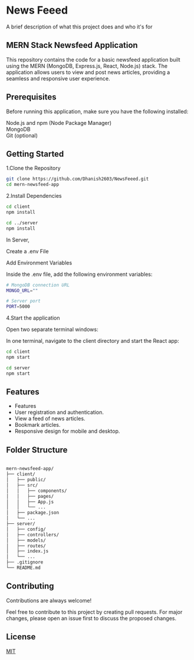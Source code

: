 
# News Feeed

A brief description of what this project does and who it's for


## MERN Stack Newsfeed Application

This repository contains the code for a basic newsfeed application built using the MERN (MongoDB, Express.js, React, Node.js) stack. The application allows users to view and post news articles, providing a seamless and responsive user experience.
## Prerequisites

Before running this application, make sure you have the following installed:

Node.js and npm (Node Package Manager)              
MongoDB     
Git (optional)
## Getting Started



1.Clone the Repository

```bash
git clone https://github.com/Dhanish2603/NewsFeeed.git
cd mern-newsfeed-app

```
2.Install Dependencies

```bash
cd client
npm install
```
```bash
cd ../server
npm install
```
In Server,

Create a .env File

Add Environment Variables

Inside the .env file, add the following environment variables:

```bash
# MongoDB connection URL
MONGO_URL=""

# Server port
PORT=5000
```

4.Start the application

Open two separate terminal windows:

In one terminal, navigate to the client directory and start the React app:
```bash
cd client
npm start

```
```bash
cd server
npm start

```
## Features

- Features
- User registration and authentication.
- View a feed of news articles.
- Bookmark articles.
- Responsive design for mobile and desktop.


## Folder Structure

```bash

mern-newsfeed-app/
├── client/
│   ├── public/
│   ├── src/
│   │   ├── components/
│   │   ├── pages/
│   │   ├── App.js
│   │   └── ...
│   ├── package.json
│   └── ...
├── server/
│   ├── config/
│   ├── controllers/
│   ├── models/
│   ├── routes/
│   ├── index.js
│   └── ...
├── .gitignore
└── README.md

```
## Contributing

Contributions are always welcome!

Feel free to contribute to this project by creating pull requests. For major changes, please open an issue first to discuss the proposed changes.


## License

[MIT](https://choosealicense.com/licenses/mit/)


